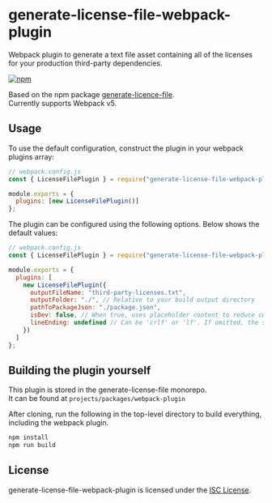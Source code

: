 # generate-license-file-webpack-plugin

Webpack plugin to generate a text file asset containing all of the licenses for your production third-party dependencies.

<a href="https://www.npmjs.com/package/generate-license-file-webpack-plugin">
  <img alt="npm" src="https://img.shields.io/npm/v/generate-license-file-webpack-plugin?logo=npm">
</a>

Based on the npm package [generate-licence-file](https://www.npmjs.com/package/generate-license-file).  
Currently supports Webpack v5.

## Usage

To use the default configuration, construct the plugin in your webpack plugins array:

```js
// webpack.config.js
const { LicenseFilePlugin } = require("generate-license-file-webpack-plugin");

module.exports = {
  plugins: [new LicenseFilePlugin()]
};
```

The plugin can be configured using the following options. Below shows the default values:

```js
// webpack.config.js
const { LicenseFilePlugin } = require("generate-license-file-webpack-plugin");

module.exports = {
  plugins: [
    new LicenseFilePlugin({
      outputFileName: "third-party-licenses.txt",
      outputFolder: "./", // Relative to your build output directory
      pathToPackageJson: "./package.json",
      isDev: false, // When true, uses placeholder content to reduce compilation time
      lineEnding: undefined // Can be 'crlf' or 'lf'. If omitted, the system default will be used
    })
  ]
};
```

## Building the plugin yourself

This plugin is stored in the generate-license-file monorepo.  
It can be found at `projects/packages/webpack-plugin`

After cloning, run the following in the top-level directory to build everything, including the webpack plugin.

```bash
npm install
npm run build
```

## License

generate-license-file-webpack-plugin is licensed under the [ISC License](./LICENSE.md).
